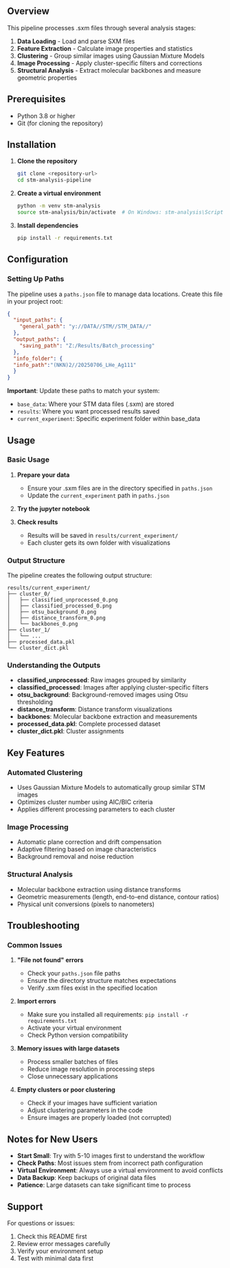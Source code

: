 ## Overview

This pipeline processes .sxm files through several analysis stages:

1. **Data Loading** - Load and parse SXM files
2. **Feature Extraction** - Calculate image properties and statistics
3. **Clustering** - Group similar images using Gaussian Mixture Models
4. **Image Processing** - Apply cluster-specific filters and corrections
5. **Structural Analysis** - Extract molecular backbones and measure geometric properties

## Prerequisites

- Python 3.8 or higher
- Git (for cloning the repository)

## Installation

1. **Clone the repository**
   ```bash
   git clone <repository-url>
   cd stm-analysis-pipeline
   ```

2. **Create a virtual environment**
   ```bash
   python -m venv stm-analysis
   source stm-analysis/bin/activate  # On Windows: stm-analysis\Scripts\activate
   ```

3. **Install dependencies**
   ```bash
   pip install -r requirements.txt
   ```

## Configuration

### Setting Up Paths

The pipeline uses a `paths.json` file to manage data locations. Create this file in your project root:

```json
{
  "input_paths": {
    "general_path": "y://DATA//STM//STM_DATA//"
  },
  "output_paths": {
    "saving_path": "Z:/Results/Batch_processing"
  },
  "info_folder": {
  "info_path":"(NKN)2//20250706_LHe_Ag111"
  }
}
```

**Important**: Update these paths to match your system:
- `base_data`: Where your STM data files (.sxm) are stored
- `results`: Where you want processed results saved
- `current_experiment`: Specific experiment folder within base_data



## Usage

### Basic Usage

1. **Prepare your data**
   - Ensure your .sxm files are in the directory specified in `paths.json`
   - Update the `current_experiment` path in `paths.json`

2. **Try the jupyter notebook**


3. **Check results**
   - Results will be saved in `results/current_experiment/`
   - Each cluster gets its own folder with visualizations

### Output Structure

The pipeline creates the following output structure:
```
results/current_experiment/
├── cluster_0/
│   ├── classified_unprocessed_0.png
│   ├── classified_processed_0.png
│   ├── otsu_background_0.png
│   ├── distance_transform_0.png
│   └── backbones_0.png
├── cluster_1/
│   └── ...
├── processed_data.pkl
└── cluster_dict.pkl
```

### Understanding the Outputs

- **classified_unprocessed**: Raw images grouped by similarity
- **classified_processed**: Images after applying cluster-specific filters
- **otsu_background**: Background-removed images using Otsu thresholding
- **distance_transform**: Distance transform visualizations
- **backbones**: Molecular backbone extraction and measurements
- **processed_data.pkl**: Complete processed dataset
- **cluster_dict.pkl**: Cluster assignments

## Key Features

### Automated Clustering
- Uses Gaussian Mixture Models to automatically group similar STM images
- Optimizes cluster number using AIC/BIC criteria
- Applies different processing parameters to each cluster

### Image Processing
- Automatic plane correction and drift compensation
- Adaptive filtering based on image characteristics
- Background removal and noise reduction

### Structural Analysis
- Molecular backbone extraction using distance transforms
- Geometric measurements (length, end-to-end distance, contour ratios)
- Physical unit conversions (pixels to nanometers)

## Troubleshooting

### Common Issues

1. **"File not found" errors**
   - Check your `paths.json` file paths
   - Ensure the directory structure matches expectations
   - Verify .sxm files exist in the specified location

2. **Import errors**
   - Make sure you installed all requirements: `pip install -r requirements.txt`
   - Activate your virtual environment
   - Check Python version compatibility

3. **Memory issues with large datasets**
   - Process smaller batches of files
   - Reduce image resolution in processing steps
   - Close unnecessary applications

4. **Empty clusters or poor clustering**
   - Check if your images have sufficient variation
   - Adjust clustering parameters in the code
   - Ensure images are properly loaded (not corrupted)

## Notes for New Users

- **Start Small**: Try with 5-10 images first to understand the workflow
- **Check Paths**: Most issues stem from incorrect path configuration
- **Virtual Environment**: Always use a virtual environment to avoid conflicts
- **Data Backup**: Keep backups of original data files
- **Patience**: Large datasets can take significant time to process

## Support

For questions or issues:
1. Check this README first
2. Review error messages carefully
3. Verify your environment setup
4. Test with minimal data first